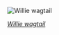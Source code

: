 
![Willie wagtail](https://upload.wikimedia.org/wikipedia/commons/thumb/6/6f/Rhipidura_leucophrys_-_Glen_Davis.jpg/675px-Rhipidura_leucophrys_-_Glen_Davis.jpg)

*[Willie wagtail](https://wikipedia.org/wiki/File:Rhipidura_leucophrys_-_Glen_Davis.jpg)*
